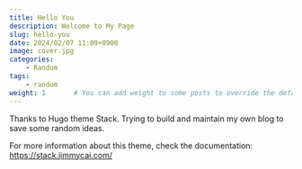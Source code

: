 ```yaml
---
title: Hello You
description: Welcome to My Page
slug: hello-you
date: 2024/02/07 11:09+0900
image: cover.jpg
categories:
    - Random
tags:
    - random
weight: 1       # You can add weight to some posts to override the default sorting (date descending)
---
```


Thanks to Hugo theme Stack.
Trying to build and maintain my own blog to save some random ideas.


For more information about this theme, check the documentation: https://stack.jimmycai.com/